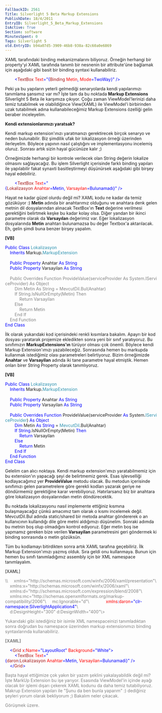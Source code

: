 ```yaml
---
FallbackID: 2561
Title: Silverlight 5 Beta Markup Extensions
PublishDate: 18/4/2011
EntryID: Silverlight_5_Beta_Markup_Extensions
IsActive: True
Section: software
MinutesSpent: 0
Tags: Silverlight 5
old.EntryID: b94a07d5-3909-46b8-938a-82c60a0e6869
---
```

XAML tarafındaki binding mekanizmalarını biliyoruz. Örneğin herhangi bir
property'yi XAML tarafında tanımlı bir nesnenin bir attribute'üne
bağlamak için aşağıdaki gibi basit bir binding syntaxi kullanabiliriz.

<span style="color:#a31515;">         </span><span
style="color:blue;">\<</span><span
style="color:#a31515;">TextBox</span><span
style="color:red;"> Text</span><span style="color:blue;">="{</span><span
style="color:#a31515;">Binding</span><span
style="color:red;"> Metin</span><span style="color:blue;">,</span><span
style="color:red;"> Mode</span><span
style="color:blue;">=TwoWay}" /\></span>

Peki ya bu yapıların yeterli gelmediği senaryolarda kendi yapılarımızı
tanımlama şansımız var mı? İşte tam da bu noktada **Markup Extensions**
Silverlight 5 Beta ile karşımıza çıkıyor. Çoğu zaman ViewModel'lerinizi
daha temiz tutabilmek ve olabildiğince View(XAML) ile ViewModel'i
birbirinden uzak tutabilmek adına kullanabileceğimiz Markup Extensions
özelliği gelin beraber inceleyelim.

**Kendi extensionlarımızı yaratsak?**

Kendi markup extension'ınızı yaratmanızı gerektirecek birçok senaryo ve
neden bulunabilir. Biz şimdilik ufak bir lokalizasyon örneği üzerinden
ilerleyelim. Böylece yapının nasıl çalıştığını ve implementasyonu
incelemiş oluruz. Sonrası artık sizin hayal gücünüze kalır ;)

Örneğimizde herhangi bir kontrole verilecek olan String değerin lokalize
olmasını sağlayacağız. Bu işlem Silverlight içerisinde farklı binding
yapıları ile yapılabilir fakat synaxti basitleştirmeyi düşünürsek
aşağıdaki gibi birşey hayal edebiliriz.

<span style="color:#a31515;">         </span><span
style="color:blue;">\<</span><span
style="color:#a31515;">TextBox</span><span
style="color:red;"> Text</span><span style="color:blue;">="{</span><span
style="color:#a31515;">Lokalizasyon</span><span
style="color:red;"> Anahtar</span><span
style="color:blue;">=Metin,</span><span
style="color:red;"> Varsayılan</span><span
style="color:blue;">=Bulunamadı}" /\></span>

Hayat ne kadar güzel olurdu değil mi? XAML kodu ne kadar da temiz
gözüküyor :) **Metin** adında bir anahtarımız olduğunu ve anahtara denk
gelen metnin dil dosyalarından alınacak TextBox'ın **Text** değerine
verilmesi gerektiğini belirtmek keşke bu kadar kolay olsa. Diğer yandan
bir ikinci parametre olarak da **Varsayılan** değerimiz var. Eğer
lokalizasyon dosyalarında **Metin** anahtarı bulunamazsa bu değer
Textbox'a aktarılacak. Eh, gelin şimdi buna benzer birşey yapalım.

**[VB]**

<span style="color:blue;">Public</span> <span
style="color:blue;">Class</span> <span
style="color:#2b91af;">Lokalizasyon</span>\
     <span style="color:blue;">Inherits</span> Markup.<span
style="color:#2b91af;">MarkupExtension</span>\
\
    <span style="color:blue;">Public</span> <span
style="color:blue;">Property</span> Anahtar <span
style="color:blue;">As</span> <span style="color:blue;">String</span>\
     <span style="color:blue;">Public</span> <span
style="color:blue;">Property</span> Varsayilan <span
style="color:blue;">As</span> <span style="color:blue;">String</span>\
\
<span style="color: gray">    </span><span
style="color: gray;">Public</span> <span
style="color: gray;">Overrides</span> <span
style="color: gray;">Function</span><span
style="color: gray"> ProvideValue(serviceProvider </span><span
style="color: gray;">As</span><span
style="color: gray"> System.</span><span
style="color: gray;">IServiceProvider</span><span
style="color: gray">) </span><span style="color: gray;">As</span> <span
style="color: gray;">Object</span>\
 <span style="color: gray">        </span><span
style="color: gray;">Dim</span><span
style="color: gray"> Metin </span><span
style="color: gray;">As</span> <span
style="color: gray;">String</span><span
style="color: gray"> = </span><span
style="color: gray;">MevcutDil</span><span
style="color: gray">.Bul(Anahtar)\
         </span><span style="color: gray;">If</span> <span
style="color: gray;">String</span><span
style="color: gray">.IsNullOrEmpty(Metin) </span><span
style="color: gray;">Then</span>\
 <span style="color: gray">            </span><span
style="color: gray;">Return</span><span style="color: gray"> Varsayilan\
         </span><span style="color: gray;">Else</span>\
 <span style="color: gray">            </span><span
style="color: gray;">Return</span><span style="color: gray"> Metin\
         </span><span style="color: gray;">End</span> <span
style="color: gray;">If</span>\
 <span style="color: gray">    </span><span
style="color: gray;">End</span> <span
style="color: gray;">Function</span>\
 <span style="color:blue;">End</span> <span
style="color:blue;">Class</span>

İlk olarak yukarıdaki kod içerisindeki renkli kısımlara bakalım. Apayrı
bir kod dosyası yaratarak projemize ekledikten sonra yeni bir sınıf
yaratıyoruz. Bu sınıfımızın **MarkupExtensions'ın** türüyor olması çok
önemli. Böylece kendi Markup Extension'ımızı yazabileceğiz. Sonrasında
hemen bu markupda kullanmak istediğimiz olası parametreleri
belirtiyoruz. Bizim örneğimizde **Anahtar** ve **Varsayilan** adında iki
tane parametre hayal etmiştik. Hemen onları birer String Property olarak
tanımlıyoruz.

**[VB]**

<span style="color:blue;">Public</span> <span
style="color:blue;">Class</span> <span
style="color:#2b91af;">Lokalizasyon</span>\
     <span style="color:blue;">Inherits</span> Markup.<span
style="color:#2b91af;">MarkupExtension</span>\
\
    <span style="color:blue;">Public</span> <span
style="color:blue;">Property</span> Anahtar <span
style="color:blue;">As</span> <span style="color:blue;">String</span>\
     <span style="color:blue;">Public</span> <span
style="color:blue;">Property</span> Varsayilan <span
style="color:blue;">As</span> <span style="color:blue;">String</span>\
\
    <span style="color:blue;">Public</span> <span
style="color:blue;">Overrides</span> <span
style="color:blue;">Function</span> ProvideValue(serviceProvider <span
style="color:blue;">As</span> System.<span
style="color:#2b91af;">IServiceProvider</span>) <span
style="color:blue;">As</span> <span style="color:blue;">Object</span>\
         <span style="color:blue;">Dim</span> Metin <span
style="color:blue;">As</span> <span
style="color:blue;">String</span> = <span
style="color:#2b91af;">MevcutDil</span>.Bul(Anahtar)\
         <span style="color:blue;">If</span> <span
style="color:blue;">String</span>.IsNullOrEmpty(Metin) <span
style="color:blue;">Then</span>\
             <span style="color:blue;">Return</span> Varsayilan\
        <span style="color:blue;">Else</span>\
             <span style="color:blue;">Return</span> Metin\
        <span style="color:blue;">End</span> <span
style="color:blue;">If</span>\
     <span style="color:blue;">End</span> <span
style="color:blue;">Function</span>\
 <span style="color:blue;">End</span> <span
style="color:blue;">Class</span>

Gelelim can alıcı noktaya. Kendi markup extension'ımızı yaratabilmemiz
için bu extension'ın yapacağı şeyi de belirtmemiz gerek. Esas
işlevselliği kodlayacağımız yer **ProvideValue** metodu olacak. Bu
metodun içerisinde sınıfımızı gelen parametrelere göre gerekli kodları
yazarak geriye ne döndürmemiz gerektiğine karar verebiliyoruz.
Hatırlarsanız biz bir anahtara göre lokalizasyon dosyalarından metin
döndürecektik.

Bu noktada lokalizasyonu nasıl implemente ettiğiniz kısmına
bulaşmayacağız çünkü amacımız tam olarak o kısmı incelemek değil.
MevcutDil.Bul adında static/shared bir metoda anahtar göndererek o an
kullanıcının kullandığı dile göre metni aldığımızı düşünelim. Sonraki
adımda bu metnin boş olup olmadığını kontrol ediyoruz. Eğer metin boş
ise yapmamız gereken bize verilen **Varsayilan** parametresini geri
göndermek ki binding sonrasında o metin gözüksün.

Tüm bu kodlamayı bitirdikten sonra artık XAML tarafına geçebiliriz. İlk
Markup Extension'ımızı yazmış olduk. Sıra geldi onu kullanmaya. Bunun
için hemen bu sınıfı tanımladığımız assembly için bir XML namespace
tanımlayalım.

[XAML]

<span style="color: gray;">
\<UserControl x:Class="SilverlightApplication4.MainPage"</span>\
 <span style="color: gray">   </span><span
style="color: gray;"> xmlns="http://schemas.microsoft.com/winfx/2006/xaml/presentation"</span>\
 <span style="color: gray">   </span><span
style="color: gray;"> xmlns:x="http://schemas.microsoft.com/winfx/2006/xaml"</span>\
 <span style="color: gray">   </span><span
style="color: gray;"> xmlns:d="http://schemas.microsoft.com/expression/blend/2008"</span>\
 <span style="color: gray">   </span><span
style="color: gray;"> xmlns:mc="http://schemas.openxmlformats.org/markup-compatibility/2006"</span>\
 <span style="color: gray">   </span><span
style="color: gray;"> mc:Ignorable="d"</span>\
             <span style="color:red;"> xmlns</span><span
style="color:blue;">:</span><span style="color:red;">daron</span><span
style="color:blue;">="clr-namespace:SilverlightApplication4"</span>\
 <span style="color: gray">   </span><span
style="color: gray;"> d:DesignHeight="300" d:DesignWidth="400"\></span>

Yukarıdaki gibi istediğiniz bir isimle XML namespaceinizi tanımladıktan
sonra doğrudan bu namespace üzerinden markup extensionımızı binding
syntaxlarında kullanabiliriz.

**[XAML]**

<span style="color:#a31515;">    </span><span
style="color:blue;">\<</span><span
style="color:#a31515;">Grid</span><span
style="color:red;"> x</span><span style="color:blue;">:</span><span
style="color:red;">Name</span><span
style="color:blue;">="LayoutRoot"</span><span
style="color:red;"> Background</span><span
style="color:blue;">="White"\></span>\
 <span style="color:#a31515;">        </span><span
style="color:blue;">\<</span><span
style="color:#a31515;">TextBox</span><span
style="color:red;"> Text</span><span style="color:blue;">="{</span><span
style="color:#a31515;">daron</span><span
style="color:blue;">:</span><span
style="color:#a31515;">Lokalizasyon</span><span
style="color:red;"> Anahtar</span><span
style="color:blue;">=Metin,</span><span
style="color:red;"> Varsayilan</span><span
style="color:blue;">=Bulunamadi}" /\></span>\
 <span style="color:#a31515;">    </span><span
style="color:blue;">\</</span><span
style="color:#a31515;">Grid</span><span style="color:blue;">\></span>

Başta hayal ettiğimize çok yakın bir yazım şeklini yakalayabildik değil
mi? İşte MarkUp Extension bu işe yarıyor. Esasında ViewModel'in içinde
ayağı olacak bir işlemi dışarı çekerek XAML kodunu da daha temiz
tutabiliyoruz. Makrup Extension yapıları ile "Şunu da ben bunla yaparım"
:) dediğiniz şeyleri yorum olarak bekliyorum ;) Bakalım neler çıkacak.

Görüşmek üzere.



